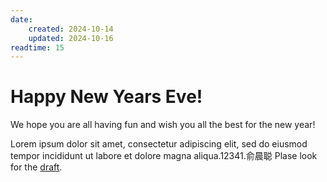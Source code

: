 ```yaml
---
date:
    created: 2024-10-14
    updated: 2024-10-16
readtime: 15
---
```


# Happy New Years Eve!
We hope you are all having fun and wish you all the best for the new year!
<!-- more -->

Lorem ipsum dolor sit amet, consectetur adipiscing elit, sed do eiusmod
tempor incididunt ut labore et dolore magna aliqua.12341.俞晨聪
Plase look for the [draft](draft.md).
